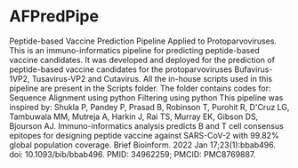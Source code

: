 # AFPredPipe
Peptide-based Vaccine Prediction Pipeline Applied to Protoparvoviruses. 
This is an immuno-informatics pipeline for predicting peptide-based vaccine candidates. It was developed and deployed for the prediction of peptide-based vaccine candidates for the protoparvoviruses Bufavirus-1VP2, Tusavirus-VP2 and Cutavirus.
All the in-house scripts used in this pipeline are present in the Scripts folder. The folder contains codes for:
  Sequence Alignment using python
  Filtering using python
This pipeline was inspired by: Shukla P, Pandey P, Prasad B, Robinson T, Purohit R, D'Cruz LG, Tambuwala MM, Mutreja A, Harkin J, Rai TS, Murray EK, Gibson DS, Bjourson AJ. Immuno-informatics analysis predicts B and T cell consensus epitopes for designing peptide vaccine against SARS-CoV-2 with 99.82% global population coverage. Brief Bioinform. 2022 Jan 17;23(1):bbab496. doi: 10.1093/bib/bbab496. PMID: 34962259; PMCID: PMC8769887.
